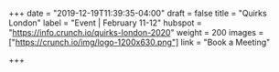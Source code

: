 +++
date = "2019-12-19T11:39:35-04:00"
draft = false
title = "Quirks London"
label = "Event | February 11-12"
hubspot = "https://info.crunch.io/quirks-london-2020"
weight = 200
images = ["https://crunch.io/img/logo-1200x630.png"]
link = "Book a Meeting"

+++
